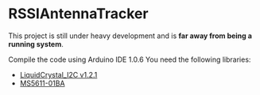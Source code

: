 # RSSIAntennaTracker
This project is still under heavy development and is **far away from being a running system**.

Compile the code using Arduino IDE 1.0.6
You need the following libraries:
* [LiquidCrystal_I2C v1.2.1](https://bitbucket.org/fmalpartida/new-liquidcrystal/downloads)
* [MS5611-01BA](http://www.varesano.net/blog/fabio/ms5611-01ba-arduino-library-first-developments-results)
